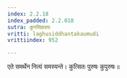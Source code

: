 ```yaml
---
index: 2.2.18
index_padded: 2.2.018
sutra: कुगतिप्रादयः
vritti: laghusiddhantakaumudi
vrittiindex: 952

---
```

एते समर्थेन नित्यं समस्यन्ते। कुत्सितः पुरुषः कुपुरुषः॥